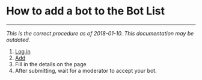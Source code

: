 # How to add a bot to the Bot List
---

_This is the correct procedure as of 2018-01-10. This documentation may be outdated._

1. [Log in](/auth)
2. [Add](/bot/add)
3. Fill in the details on the page
4. After submitting, wait for a moderator to accept your bot.
